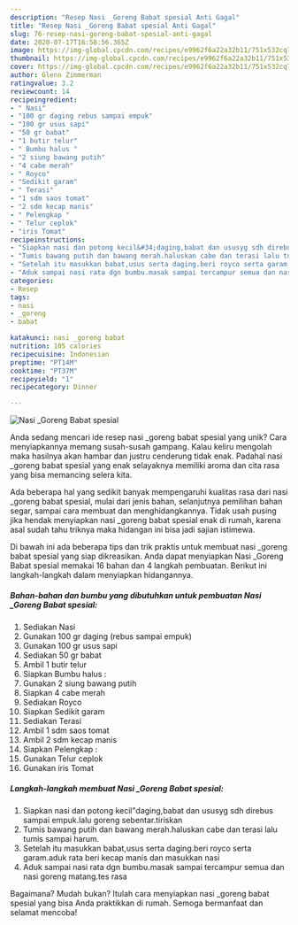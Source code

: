 ```yaml
---
description: "Resep Nasi _Goreng Babat spesial Anti Gagal"
title: "Resep Nasi _Goreng Babat spesial Anti Gagal"
slug: 76-resep-nasi-goreng-babat-spesial-anti-gagal
date: 2020-07-17T16:58:56.365Z
image: https://img-global.cpcdn.com/recipes/e9962f6a22a32b11/751x532cq70/nasi-_goreng-babat-spesial-foto-resep-utama.jpg
thumbnail: https://img-global.cpcdn.com/recipes/e9962f6a22a32b11/751x532cq70/nasi-_goreng-babat-spesial-foto-resep-utama.jpg
cover: https://img-global.cpcdn.com/recipes/e9962f6a22a32b11/751x532cq70/nasi-_goreng-babat-spesial-foto-resep-utama.jpg
author: Glenn Zimmerman
ratingvalue: 3.2
reviewcount: 14
recipeingredient:
- " Nasi"
- "100 gr daging rebus sampai empuk"
- "100 gr usus sapi"
- "50 gr babat"
- "1 butir telur"
- " Bumbu halus "
- "2 siung bawang putih"
- "4 cabe merah"
- " Royco"
- "Sedikit garam"
- " Terasi"
- "1 sdm saos tomat"
- "2 sdm kecap manis"
- " Pelengkap "
- " Telur ceplok"
- "iris Tomat"
recipeinstructions:
- "Siapkan nasi dan potong kecil&#34;daging,babat dan ususyg sdh direbus sampai empuk.lalu goreng sebentar.tiriskan"
- "Tumis bawang putih dan bawang merah.haluskan cabe dan terasi lalu tumis sampai harum."
- "Setelah itu masukkan babat,usus serta daging.beri royco serta garam.aduk rata beri kecap manis dan masukkan nasi"
- "Aduk sampai nasi rata dgn bumbu.masak sampai tercampur semua dan nasi goreng matang.tes rasa"
categories:
- Resep
tags:
- nasi
- _goreng
- babat

katakunci: nasi _goreng babat 
nutrition: 105 calories
recipecuisine: Indonesian
preptime: "PT14M"
cooktime: "PT37M"
recipeyield: "1"
recipecategory: Dinner

---
```



![Nasi _Goreng Babat spesial](https://img-global.cpcdn.com/recipes/e9962f6a22a32b11/751x532cq70/nasi-_goreng-babat-spesial-foto-resep-utama.jpg)

Anda sedang mencari ide resep nasi _goreng babat spesial yang unik? Cara menyiapkannya memang susah-susah gampang. Kalau keliru mengolah maka hasilnya akan hambar dan justru cenderung tidak enak. Padahal nasi _goreng babat spesial yang enak selayaknya memiliki aroma dan cita rasa yang bisa memancing selera kita.

Ada beberapa hal yang sedikit banyak mempengaruhi kualitas rasa dari nasi _goreng babat spesial, mulai dari jenis bahan, selanjutnya pemilihan bahan segar, sampai cara membuat dan menghidangkannya. Tidak usah pusing jika hendak menyiapkan nasi _goreng babat spesial enak di rumah, karena asal sudah tahu triknya maka hidangan ini bisa jadi sajian istimewa.




Di bawah ini ada beberapa tips dan trik praktis untuk membuat nasi _goreng babat spesial yang siap dikreasikan. Anda dapat menyiapkan Nasi _Goreng Babat spesial memakai 16 bahan dan 4 langkah pembuatan. Berikut ini langkah-langkah dalam menyiapkan hidangannya.

<!--inarticleads1-->

##### Bahan-bahan dan bumbu yang dibutuhkan untuk pembuatan Nasi _Goreng Babat spesial:

1. Sediakan  Nasi
1. Gunakan 100 gr daging (rebus sampai empuk)
1. Gunakan 100 gr usus sapi
1. Sediakan 50 gr babat
1. Ambil 1 butir telur
1. Siapkan  Bumbu halus :
1. Gunakan 2 siung bawang putih
1. Siapkan 4 cabe merah
1. Sediakan  Royco
1. Siapkan Sedikit garam
1. Sediakan  Terasi
1. Ambil 1 sdm saos tomat
1. Ambil 2 sdm kecap manis
1. Siapkan  Pelengkap :
1. Gunakan  Telur ceplok
1. Gunakan iris Tomat




<!--inarticleads2-->

##### Langkah-langkah membuat Nasi _Goreng Babat spesial:

1. Siapkan nasi dan potong kecil&#34;daging,babat dan ususyg sdh direbus sampai empuk.lalu goreng sebentar.tiriskan
1. Tumis bawang putih dan bawang merah.haluskan cabe dan terasi lalu tumis sampai harum.
1. Setelah itu masukkan babat,usus serta daging.beri royco serta garam.aduk rata beri kecap manis dan masukkan nasi
1. Aduk sampai nasi rata dgn bumbu.masak sampai tercampur semua dan nasi goreng matang.tes rasa




Bagaimana? Mudah bukan? Itulah cara menyiapkan nasi _goreng babat spesial yang bisa Anda praktikkan di rumah. Semoga bermanfaat dan selamat mencoba!
